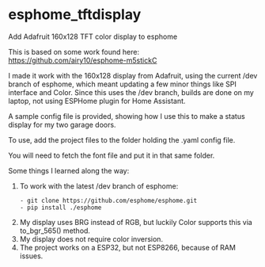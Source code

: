 # esphome_tftdisplay
Add Adafruit 160x128 TFT color display to esphome

This is based on some work found here: https://github.com/airy10/esphome-m5stickC

I made it work with the 160x128 display from Adafruit, using the current /dev branch of
esphome, which meant updating a few minor things like SPI interface and Color.
Since this uses the /dev branch, builds are done on my laptop, not using ESPHome plugin
for Home Assistant. 

A sample config file is provided, showing how I use this to make a status display
for my two garage doors.

To use, add the project files to the folder holding the .yaml config file.

You will need to fetch the font file and put it in that same folder.

Some things I learned along the way:

1) To work with the latest /dev branch of esphome:
   ```
   - git clone https://github.com/esphome/esphome.git
   - pip install ./esphome
   ```
2) My display uses BRG instead of RGB, but luckily Color supports this via to_bgr_565() 
   method.
3) My display does not require color inversion.
4) The project works on a ESP32, but not ESP8266, because of RAM issues.
